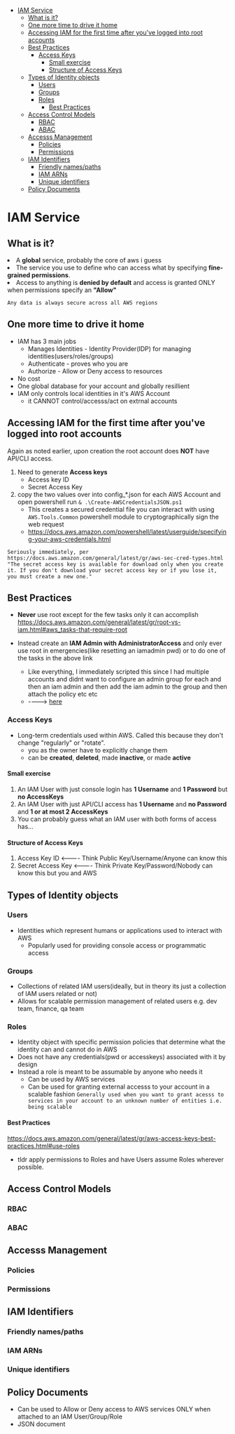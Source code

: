 - [IAM Service](#iam-service)
  - [What is it?](#what-is-it)
  - [One more time to drive it home](#one-more-time-to-drive-it-home)
  - [Accessing IAM for the first time after you've logged into root accounts](#accessing-iam-for-the-first-time-after-youve-logged-into-root-accounts)
  - [Best Practices](#best-practices)
    - [Access Keys](#access-keys)
      - [Small exercise](#small-exercise)
      - [Structure of Access Keys](#structure-of-access-keys)
  - [Types of Identity objects](#types-of-identity-objects)
    - [Users](#users)
    - [Groups](#groups)
    - [Roles](#roles)
      - [Best Practices](#best-practices-1)
  - [Access Control Models](#access-control-models)
    - [RBAC](#rbac)
    - [ABAC](#abac)
  - [Accesss Management](#accesss-management)
    - [Policies](#policies)
    - [Permissions](#permissions)
  - [IAM Identifiers](#iam-identifiers)
    - [Friendly names/paths](#friendly-namespaths)
    - [IAM ARNs](#iam-arns)
    - [Unique identifiers](#unique-identifiers)
  - [Policy Documents](#policy-documents)


# IAM Service
## What is it?
<li>A <b>global</b> service, probably the core of aws i guess</li>
<li>The service you use to define who can access what by specifying
<b>fine-grained permissions</b>.</li>
<li>Access to anything is <b>denied by default</b> and access is granted ONLY when permissions specify an <b>"Allow"</b></li>

`Any data is always secure across all AWS regions`
## One more time to drive it home
 - IAM has 3 main jobs
   - Manages Identities - Identity Provider(IDP) for managing identities(users/roles/groups)
   - Authenticate - proves who you are
   - Authorize - Allow or Deny access to resources
 - No cost
 - One global database for your account and globally resillient
 - IAM only controls local identities in it's AWS Account
   - it CANNOT control/accesss/act on extrnal accounts
## Accessing IAM for the first time after you've logged into root accounts
Again as noted earlier, upon creation the root account does **NOT** have API/CLI access.
 1. Need to generate **Access keys**
      * Access key ID
      * Secret Access Key
 2. copy the two values over into config_*.json for each AWS Account and open powershell run ```& .\Create-AWSCredentialsJSON.ps1```
     * This creates a secured credential file you can interact with using `AWS.Tools.Common` powershell module to cryptographically sign the web request
      * https://docs.aws.amazon.com/powershell/latest/userguide/specifying-your-aws-credentials.html


`Seriously immediately, per https://docs.aws.amazon.com/general/latest/gr/aws-sec-cred-types.html "The secret access key is available for download only when you create it. If you don't download your secret access key or if you lose it, you must create a new one."`


## Best Practices
 - **Never** use root except for the few tasks only it can accomplish https://docs.aws.amazon.com/general/latest/gr/root-vs-iam.html#aws_tasks-that-require-root

- Instead create an **IAM Admin with AdministratorAccess** and only ever use root in emergencies(like resetting an iamadmin pwd) or to do one of the tasks in the above link
  - Like everything, I immediately scripted this since I had multiple accounts and didnt want to configure an admin group for each and then an iam admin and then add the iam admin to the group and then attach the policy etc etc
  - ----> [here](iam.ps1)


### Access Keys
 - Long-term credentials used within AWS. Called this because they don't change "regularly" or "rotate".
   - you as the owner have to explicitly change them
   - can be **created**, **deleted**, made **inactive**, or made **active**

#### Small exercise
1) An IAM User with just console login has **1 Username** and **1 Password** but **no AccessKeys**
2) An IAM User with just API/CLI access has **1 Username** and **no Password** and **1 or at most 2 AccessKeys**
3) You can probably guess what an IAM user with both forms of access has...

#### Structure of Access Keys
1. Access Key ID <---- Think Public Key/Username/Anyone can know this
2. Secret Access Key <---- Think Private Key/Password/Nobody can know this but you and AWS


## Types of Identity objects
### Users
 - Identities which represent humans or applications used to interact with AWS
   - Popularly used for providing console access or programmatic access
### Groups
 - Collections of related IAM users(ideally, but in theory its just a collection of IAM users related or not)
 - Allows for scalable permission management of related users e.g. dev team, finance, qa team
### Roles
 - Identity object with specific permission policies that determine what the identity can and cannot do in AWS
 - Does not have any credentials(pwd or accesskeys) associated with it by design
 - Instead a role is meant to be assumable by anyone who needs it
   - Can be used by AWS services
   - Can be used for granting external accesss to your account in a scalable fashion
`Generally used when you want to grant acesss to services in your account to an unknown number of entities i.e. being scalable`



#### Best Practices
https://docs.aws.amazon.com/general/latest/gr/aws-access-keys-best-practices.html#use-roles

 - tldr apply permissions to Roles and have Users assume Roles wherever possible. 

## Access Control Models
### RBAC
### ABAC
## Accesss Management
### Policies
### Permissions
## IAM Identifiers
### Friendly names/paths
### IAM ARNs
### Unique identifiers
## Policy Documents
 - Can be used to Allow or Deny access to AWS services ONLY when attached to an IAM User/Group/Role
 - JSON document
